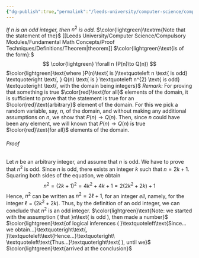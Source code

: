 ```yaml
---
{"dg-publish":true,"permalink":"/leeds-university/computer-science/compulsory-modules/fundamental-math-concepts/proof-techniques/theorems/theorem-4-2/","tags":["Theorem"]}
---
```


*If* $n$ *is an odd integer, then* $n^2$ *is odd.*
$\color{lightgreen}\textrm{Note that the statement of the}$ [[Leeds University/Computer Science/Compulsory Modules/Fundamental Math Concepts/Proof Techniques/Definitions/Theorem\|theorem]] $\color{lightgreen}\text{is of the form}:$
$$
\color{lightgreen} \forall n (P(n)\to Q(n))
$$
$\color{lightgreen}\text{where }P(n)\text{ is }\textquoteleft n \text{ is odd} \textquoteright \text{, } Q(n) \text{ is } \textquoteleft n^{2} \text{ is odd} \textquoteright \text{, with the domain being integers}$
*Remark:* For proving that something is true $\color{red}\text{for all}$ elements of the domain, it is sufficient to prove that the statement is true for an $\color{red}\text{arbitrary}$ element of the domain.
For this we pick a random variable, say, $n$, of the domain, and without making any additional assumptions on $n$, we show that $P(n) \to Q(n)$.
Then, since $n$ could have been any element, we will known that $P(n) \to Q(n)$ is true $\color{red}\text{for all}$ elements of the domain.
###### Proof
Let $n$ be an arbitrary integer, and assume that $n$ is odd. We have to prove that $n^{2}$ is odd.
Since $n$ is odd, there exists an integer $k$ such that $n = 2k + 1$. Squaring both sides of the equation, we obtain
$$
n^{2}=(2k+1)^{2}=4k^{2}+4k+1=2(2k^{2}+2k)+1
$$
Hence, $n^{2}$ can be written as $n^{2}=2\ell + 1$, for an integer $ell$, namely, for the integer $\ell = (2k^{2}+2k)$. Thus, by the definition of an odd integer, we can conclude that $n^{2}$ is an odd integer.
$\color{lightgreen}\text{Note: we started with the assumption ( that }n\text{ is odd ), then made a number}$
$\color{lightgreen}\text{of logical inferences ( }\textquoteleft\text{Since... we obtain...}\textquoteright\text{, }\textquoteleft\text{Hence...}\textquoteright\ \textquoteleft\text{Thus...}\textquoteright\text{ ), until we}$
$\color{lightgreen}\text{arrived at the conclusion}$
